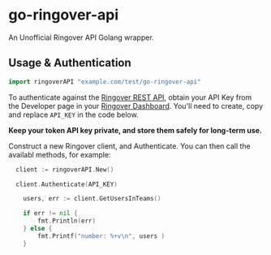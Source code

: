 # go-ringover-api

An Unofficial Ringover API Golang wrapper.

## Usage & Authentication

```go
import ringoverAPI "example.com/test/go-ringover-api"
```

To authenticate against the [Ringover REST API](https://developer.ringover.com/), obtain your API Key from the Developer page in your [Ringover Dashboard](https://dashboard.ringover.com/developer). You'll need to create, copy and replace `API_KEY` in the code below.

**Keep your token API key private, and store them safely for long-term use.**

Construct a new Ringover client, and Authenticate. You can then call the availabl methods, for example: 

```go
  client := ringoverAPI.New()

  client.Authenticate(API_KEY)

	users, err := client.GetUsersInTeams()

	if err != nil {
		fmt.Println(err)
	} else {
		fmt.Printf("number: %+v\n", users ) 
	}
```
